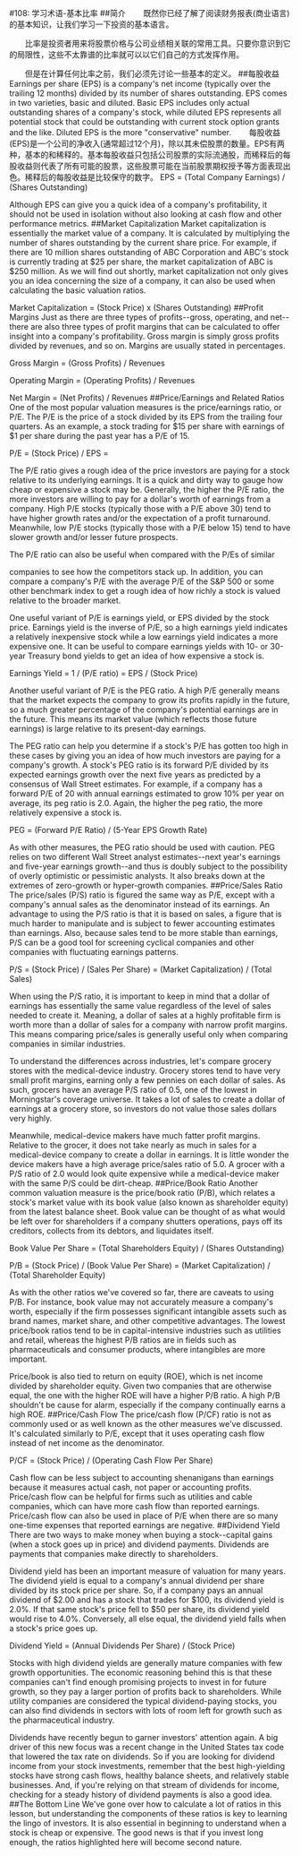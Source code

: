 #108: 学习术语-基本比率
##简介
　　既然你已经了解了阅读财务报表(商业语言)的基本知识，让我们学习一下投资的基本语言。

　　比率是投资者用来将股票价格与公司业绩相关联的常用工具。只要你意识到它的局限性，这些不太靠谱的比率就可以以它们自己的方式发挥作用。

　　但是在计算任何比率之前，我们必须先讨论一些基本的定义。
##每股收益
Earnings per share (EPS) is a company's net income (typically over the trailing 12 months) divided by its number of shares outstanding. EPS comes in two varieties, basic and diluted. Basic EPS includes only actual outstanding shares of a company's stock, while diluted EPS represents all potential stock that could be outstanding with current stock option grants and the like. Diluted EPS is the more "conservative" number.
　　每股收益(EPS)是一个公司的净收入(通常超过12个月)，除以其未偿股票的数量。EPS有两种，基本的和稀释的。基本每股收益只包括公司股票的实际流通股，而稀释后的每股收益则代表了所有可能的股票，这些股票可能在当前股票期权授予等方面表现出色。稀释后的每股收益是比较保守的数字。
EPS = (Total Company Earnings) / (Shares Outstanding)

Although EPS can give you a quick idea of a company's profitability, it should not be used in isolation without also looking at cash flow and other performance metrics.
##Market Capitalization
Market capitalization is essentially the market value of a company. It is calculated by multiplying the number of shares outstanding by the current share price. For example, if there are 10 million shares outstanding of ABC Corporation and ABC's stock is currently trading at $25 per share, the market capitalization of ABC is $250 million. As we will find out shortly, market capitalization not only gives you an idea concerning the size of a company, it can also be used when calculating the basic valuation ratios.

Market Capitalization = (Stock Price) x (Shares Outstanding)
##Profit Margins
Just as there are three types of profits--gross, operating, and net--there are also three types of profit margins that can be calculated to offer insight into a company's profitability. Gross margin is simply gross profits divided by revenues, and so on. Margins are usually stated in percentages.

Gross Margin = (Gross Profits) / Revenues

Operating Margin = (Operating Profits) / Revenues

Net Margin = (Net Profits) / Revenues
##Price/Earnings and Related Ratios
One of the most popular valuation measures is the price/earnings ratio, or P/E. The P/E is the price of a stock divided by its EPS from the trailing four quarters. As an example, a stock trading for $15 per share with earnings of $1 per share during the past year has a P/E of 15.

P/E = (Stock Price) / EPS =

The P/E ratio gives a rough idea of the price investors are paying for a stock relative to its underlying earnings. It is a quick and dirty way to gauge how cheap or expensive a stock may be. Generally, the higher the P/E ratio, the more investors are willing to pay for a dollar's worth of earnings from a company. High P/E stocks (typically those with a P/E above 30) tend to have higher growth rates and/or the expectation of a profit turnaround. Meanwhile, low P/E stocks (typically those with a P/E below 15) tend to have slower growth and/or lesser future prospects.

The P/E ratio can also be useful when compared with the P/Es of similar

companies to see how the competitors stack up. In addition, you can compare a company's P/E with the average P/E of the S&P 500 or some other benchmark index to get a rough idea of how richly a stock is valued relative to the broader market.

One useful variant of P/E is earnings yield, or EPS divided by the stock price. Earnings yield is the inverse of P/E, so a high earnings yield indicates a relatively inexpensive stock while a low earnings yield indicates a more expensive one. It can be useful to compare earnings yields with 10- or 30-year Treasury bond yields to get an idea of how expensive a stock is.

Earnings Yield = 1 / (P/E ratio) = EPS / (Stock Price)

Another useful variant of P/E is the PEG ratio. A high P/E generally means that the market expects the company to grow its profits rapidly in the future, so a much greater percentage of the company's potential earnings are in the future. This means its market value (which reflects those future earnings) is large relative to its present-day earnings.

The PEG ratio can help you determine if a stock's P/E has gotten too high in these cases by giving you an idea of how much investors are paying for a company's growth. A stock's PEG ratio is its forward P/E divided by its expected earnings growth over the next five years as predicted by a consensus of Wall Street estimates. For example, if a company has a forward P/E of 20 with annual earnings estimated to grow 10% per year on average, its peg ratio is 2.0. Again, the higher the peg ratio, the more relatively expensive a stock is.

PEG = (Forward P/E Ratio) / (5-Year EPS Growth Rate)

As with other measures, the PEG ratio should be used with caution. PEG relies on two different Wall Street analyst estimates--next year's earnings and five-year earnings growth--and thus is doubly subject to the possibility of overly optimistic or pessimistic analysts. It also breaks down at the extremes of zero-growth or hyper-growth companies.
##Price/Sales Ratio
The price/sales (P/S) ratio is figured the same way as P/E, except with a company's annual sales as the denominator instead of its earnings. An advantage to using the P/S ratio is that it is based on sales, a figure that is much harder to manipulate and is subject to fewer accounting estimates than earnings. Also, because sales tend to be more stable than earnings, P/S can be a good tool for screening cyclical companies and other companies with fluctuating earnings patterns.

P/S = (Stock Price) / (Sales Per Share) = (Market Capitalization) / (Total Sales)

When using the P/S ratio, it is important to keep in mind that a dollar of earnings has essentially the same value regardless of the level of sales needed to create it. Meaning, a dollar of sales at a highly profitable firm is worth more than a dollar of sales for a company with narrow profit margins. This means comparing price/sales is generally useful only when comparing companies in similar industries.

To understand the differences across industries, let's compare grocery stores with the medical-device industry. Grocery stores tend to have very small profit margins, earning only a few pennies on each dollar of sales. As such, grocers have an average P/S ratio of 0.5, one of the lowest in Morningstar's coverage universe. It takes a lot of sales to create a dollar of earnings at a grocery store, so investors do not value those sales dollars very highly.

Meanwhile, medical-device makers have much fatter profit margins. Relative to the grocer, it does not take nearly as much in sales for a medical-device company to create a dollar in earnings. It is little wonder the device makers have a high average price/sales ratio of 5.0. A grocer with a P/S ratio of 2.0 would look quite expensive while a medical-device maker with the same P/S could be dirt-cheap.
##Price/Book Ratio
Another common valuation measure is the price/book ratio (P/B), which relates a stock's market value with its book value (also known as shareholder equity) from the latest balance sheet. Book value can be thought of as what would be left over for shareholders if a company shutters operations, pays off its creditors, collects from its debtors, and liquidates itself.

Book Value Per Share = (Total Shareholders Equity) / (Shares Outstanding)

P/B = (Stock Price) / (Book Value Per Share) = (Market Capitalization) / (Total Shareholder Equity)

As with the other ratios we've covered so far, there are caveats to using P/B. For instance, book value may not accurately measure a company's worth, especially if the firm possesses significant intangible assets such as brand names, market share, and other competitive advantages. The lowest price/book ratios tend to be in capital-intensive industries such as utilities and retail, whereas the highest P/B ratios are in fields such as pharmaceuticals and consumer products, where intangibles are more important.

Price/book is also tied to return on equity (ROE), which is net income divided by shareholder equity. Given two companies that are otherwise equal, the one with the higher ROE will have a higher P/B ratio. A high P/B shouldn't be cause for alarm, especially if the company continually earns a high ROE.
##Price/Cash Flow
The price/cash flow (P/CF) ratio is not as commonly used or as well known as the other measures we've discussed. It's calculated similarly to P/E, except that it uses operating cash flow instead of net income as the denominator.

P/CF = (Stock Price) / (Operating Cash Flow Per Share)

Cash flow can be less subject to accounting shenanigans than earnings because it measures actual cash, not paper or accounting profits. Price/cash flow can be helpful for firms such as utilities and cable companies, which can have more cash flow than reported earnings. Price/cash flow can also be used in place of P/E when there are so many one-time expenses that reported earnings are negative.
##Dividend Yield
There are two ways to make money when buying a stock--capital gains (when a stock goes up in price) and dividend payments. Dividends are payments that companies make directly to shareholders.

Dividend yield has been an important measure of valuation for many years. The dividend yield is equal to a company's annual dividend per share divided by its stock price per share. So, if a company pays an annual dividend of $2.00 and has a stock that trades for $100, its dividend yield is 2.0%. If that same stock's price fell to $50 per share, its dividend yield would rise to 4.0%. Conversely, all else equal, the dividend yield falls when a stock's price goes up.

Dividend Yield = (Annual Dividends Per Share) / (Stock Price)

Stocks with high dividend yields are generally mature companies with few growth opportunities. The economic reasoning behind this is that these companies can't find enough promising projects to invest in for future growth, so they pay a larger portion of profits back to shareholders. While utility companies are considered the typical dividend-paying stocks, you can also find dividends in sectors with lots of room left for growth such as the pharmaceutical industry.

Dividends have recently begun to garner investors' attention again. A big driver of this new focus was a recent change in the United States tax code that lowered the tax rate on dividends. So if you are looking for dividend income from your stock investments, remember that the best high-yielding stocks have strong cash flows, healthy balance sheets, and relatively stable businesses. And, if you're relying on that stream of dividends for income, checking for a steady history of dividend payments is also a good idea.
##The Bottom Line
We've gone over how to calculate a lot of ratios in this lesson, but understanding the components of these ratios is key to learning the lingo of investors. It is also essential in beginning to understand when a stock is cheap or expensive. The good news is that if you invest long enough, the ratios highlighted here will become second nature.
